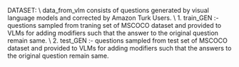 DATASET: \\
      data_from_vlm consists of questions generated by visual language models and corrected by Amazon Turk Users. \\
      1. train_GEN :- questions sampled from traning set of MSCOCO dataset and provided to VLMs for adding modifiers such that the answer to the original question remain same. \\
      2. test_GEN :- questions sampled from test set of MSCOCO dataset and provided to VLMs for adding modifiers such that the answers to the original question remain same.
